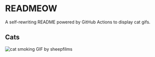 # READMEOW

A self-rewriting README powered by GitHub Actions to display cat gifs.

## Cats

![cat smoking GIF by sheepfilms](https://media4.giphy.com/media/l0ExdMHUDKteztyfe/200.gif?cid=9acd02dab97mp7tme8e0pu3c8nkmawmn81dz8b4jqa1hdkgo&ep=v1_gifs_search&rid=200.gif&ct=g)
